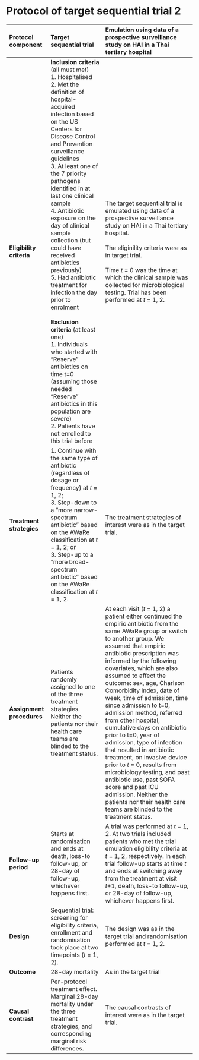 # Protocol of target sequential trial 2
| Protocol component | Target sequential trial | Emulation using data of a prospective surveillance study on HAI in a Thai tertiary hospital |
| :--- | :--- | :---  |
| **Eligibility criteria**  | **Inclusion criteria** (all must met) <br>1. Hospitalised <br>2. Met the definition of hospital-acquired infection based on the US Centers for Disease Control and Prevention surveillance guidelines <br>3. At least one of the 7 priority pathogens identified in at last one clinical sample <br>4. Antibiotic exposure on the day of clinical sample collection (but could have received antibiotics previously) <br>5. Had antibiotic treatment for infection the day prior to enrolment <br><br>**Exclusion criteria** (at least one) <br>1. Individuals who started with “Reserve” antibiotics on time t=0 (assuming those needed “Reserve” antibiotics in this population are severe) <br>2. Patients have not enrolled to this trial before |The target sequential trial is emulated using data of a prospective surveillance study on HAI in a Thai tertiary hospital. <br><br>The eliginility criteria were as in target trial. <br><br> Time *t* = 0 was the time at which the clinical sample was collected for microbiological testing. Trial has been performed at *t* = 1, 2. |
| **Treatment strategies**  | 1. Continue with the same type of antibiotic (regardless of dosage or frequency) at *t* = 1, 2; <br>3. Step-down to a “more narrow-spectrum antibiotic” based on the AWaRe classification at *t* = 1, 2; or <br>3. Step-up to a “more broad-spectrum antibiotic” based on the AWaRe classification at *t* = 1, 2.  |  The treatment strategies of interest were as in the target trial. |
| **Assignment procedures** | Patients randomly assigned to one of the three treatment strategies. Neither the patients nor their health care teams are blinded to the treatment status. | At each visit (*t* = 1, 2) a patient either continued the empiric antibiotic from the same AWaRe group or switch to another group. We assumed that empiric antibiotic prescription was informed by the following covariates, which are also assumed to affect the outcome: sex, age, Charlson Comorbidity Index, date of week, time of admission, time since admission to t=0, admission method, referred from other hospital, cumulative days on antibiotic prior to t=0, year of admission, type of infection that resulted in antibiotic treatment, on invasive device prior to *t* = 0, results from microbiology testing, and past antibiotic use, past SOFA score and past ICU admission. Neither the patients nor their health care teams are blinded to the treatment status. |
| **Follow-up period** | Starts at randomisation and ends at death, loss-to follow-up, or 28-day of follow-up, whichever happens first. | A trial was performed at *t* = 1, 2. At two trials included patients who met the trial emulation eligibility criteria at *t* = 1, 2, respectively. In each trial follow-up starts at time *t* and ends at switching away from the treatment  at visit *t*+1, death, loss-to follow-up, or 28-day of follow-up, whichever happens first. |
| **Design** | Sequential trial: screening for eligibility criteria, enrollment and randomisation took place at two timepoints (*t* = 1, 2). | The design was as in the target trial and randomisation performed at *t* = 1, 2. |
| **Outcome** | 28-day mortality | As in the target trial |
| **Causal contrast** | Per-protocol treatment effect. <br>Marginal 28-day mortality under the three treatment strategies, and corresponding marginal risk differences. | The causal contrasts of interest were as in the target trial. |
